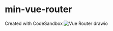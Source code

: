 # min-vue-router
Created with CodeSandbox
![Vue Router drawio](https://github.com/AAA611/min-vue-router/assets/63993849/a037f838-b859-40db-aeca-c92cc197a295)

